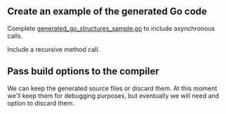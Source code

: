 ## Create an example of the generated Go code

Complete [generated_go_structures_sample.go](internal/testdata/generated_go_structures_sample.go) to include
asynchronous calls.

Include a recursive method call.

## Pass build options to the compiler

We can keep the generated source files or discard them.
At this moment we'll keep them for debugging purposes, but eventually we will need and option to discard them.